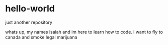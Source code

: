 # hello-world
just another repository

whats up, my names isaiah and im here to learn how to code.
i want to fly to canada and smoke legal marijuana 

